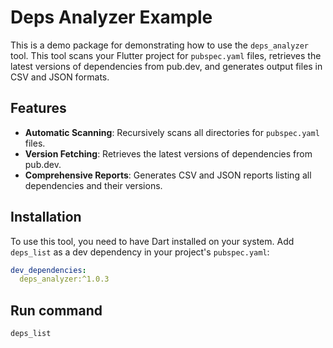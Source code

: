 # Deps Analyzer Example

This is a demo package for demonstrating how to use the `deps_analyzer` tool. This tool scans your Flutter project for `pubspec.yaml` files, retrieves the latest versions of dependencies from pub.dev, and generates output files in CSV and JSON formats.

## Features

- **Automatic Scanning**: Recursively scans all directories for `pubspec.yaml` files.
- **Version Fetching**: Retrieves the latest versions of dependencies from pub.dev.
- **Comprehensive Reports**: Generates CSV and JSON reports listing all dependencies and their versions.

## Installation

To use this tool, you need to have Dart installed on your system. Add `deps_list` as a dev dependency in your project's `pubspec.yaml`:

```yaml
dev_dependencies:
  deps_analyzer:^1.0.3
```

## Run command

```shell
deps_list
```
